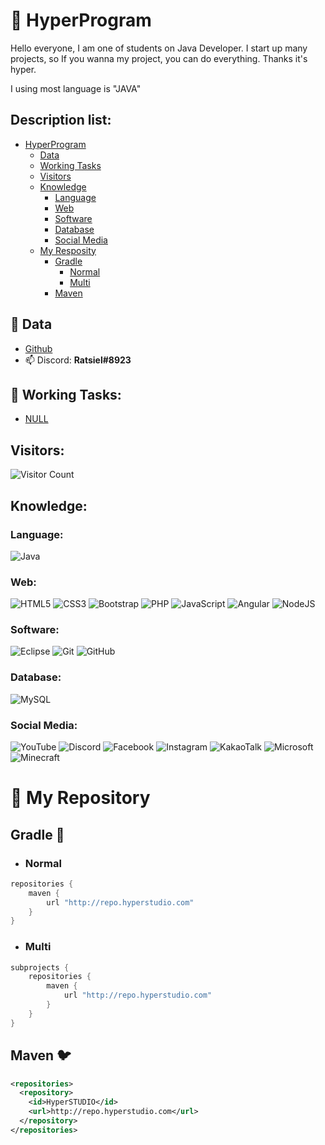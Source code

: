 # 🎫 HyperProgram
Hello everyone, I am one of students on Java Developer.
I start up many projects, so If you wanna my project, you can do everything.
Thanks it's hyper.

I using most language is "JAVA"

## Description list:
* [HyperProgram](https://github.com/HyperProgram/HyperProgram#-hyperprogram)
  * [Data](https://github.com/HyperProgram/HyperProgram#-data)
  * [Working Tasks](https://github.com/HyperProgram/HyperProgram#-working-tasks)
  * [Visitors](https://github.com/HyperProgram/HyperProgram#visitors)
  * [Knowledge](https://github.com/HyperProgram/HyperProgram#knowledge)
    * [Language](https://github.com/HyperProgram/HyperProgram#language)
    * [Web](https://github.com/HyperProgram/HyperProgram#web)
    * [Software](https://github.com/HyperProgram/HyperProgram#software)
    * [Database](https://github.com/HyperProgram/HyperProgram#database)
    * [Social Media](https://github.com/HyperProgram/HyperProgram#social-media)
  * [My Resposity](https://github.com/HyperProgram/HyperProgram#-my-repository)
    * [Gradle](https://github.com/HyperProgram/HyperProgram#gradle-)
      * [Normal](https://github.com/HyperProgram/HyperProgram#normal)
      * [Multi](https://github.com/HyperProgram/HyperProgram#multi)
    * [Maven](https://github.com/HyperProgram/HyperProgram#maven-)


## 💾 Data
- [Github](https://github.com/HyperProgram)
- 📫 Discord: **Ratsiel#8923**

## 🔭 Working Tasks:
 - [NULL](https://github.com/HyperProgram)

## Visitors:
![Visitor Count](https://profile-counter.glitch.me/HyperProgram/count.svg)

## Knowledge:

### Language:
![Java](https://img.shields.io/badge/java-%23ED8B00.svg?style=for-the-badge&logo=java&logoColor=white)

### Web:
![HTML5](https://img.shields.io/badge/html5-%23E34F26.svg?style=for-the-badge&logo=html5&logoColor=white)
![CSS3](https://img.shields.io/badge/css3-%231572B6.svg?style=for-the-badge&logo=css3&logoColor=white)
![Bootstrap](https://img.shields.io/badge/bootstrap-%23563D7C.svg?style=for-the-badge&logo=bootstrap&logoColor=white)
![PHP](https://img.shields.io/badge/php-%23777BB4.svg?style=for-the-badge&logo=php&logoColor=white)
![JavaScript](https://img.shields.io/badge/javascript-%23323330.svg?style=for-the-badge&logo=javascript&logoColor=%23F7DF1E)
![Angular](https://img.shields.io/badge/angular-%23DD0031.svg?style=for-the-badge&logo=angular&logoColor=white)
![NodeJS](https://img.shields.io/badge/node.js-%2343853D.svg?style=for-the-badge&logo=node.js&logoColor=white)

### Software:
![Eclipse](https://img.shields.io/badge/Eclipse-FE7A16.svg?style=for-the-badge&logo=Eclipse&logoColor=white)
![Git](https://img.shields.io/badge/git-%23F05033.svg?style=for-the-badge&logo=git&logoColor=white)
![GitHub](https://img.shields.io/badge/github-%23121011.svg?style=for-the-badge&logo=github&logoColor=white)

### Database:
![MySQL](https://img.shields.io/badge/mysql-%2300f.svg?style=for-the-badge&logo=mysql&logoColor=white)

### Social Media:
![YouTube](https://img.shields.io/badge/youtube-%23FF0000.svg?style=for-the-badge&logo=youtube&logoColor=white)
![Discord](https://img.shields.io/badge/discord-%235865F2.svg?style=for-the-badge&logo=discord&logoColor=white)
![Facebook](https://img.shields.io/badge/facebook-%231877F2.svg?style=for-the-badge&logo=facebook&logoColor=white)
![Instagram](https://img.shields.io/badge/instagram-%23E4405F.svg?style=for-the-badge&logo=instagram&logoColor=white)
![KakaoTalk](https://img.shields.io/badge/kakaotalk-%23FFCD00.svg?style=for-the-badge&logo=kakaotalk&logoColor=white)
![Microsoft](https://img.shields.io/badge/microsoft-%235E5E5E.svg?style=for-the-badge&logo=microsoft&logoColor=white)
![Minecraft](https://img.shields.io/badge/Minecraft-%2362B47A.svg?style=for-the-badge&logo=mojangstudios&logoColor=white)



# 📄 My Repository
## Gradle 🐘
- ### Normal
```gradle
repositories {
    maven {
        url "http://repo.hyperstudio.com"
    }
}
```
- ### Multi
```gradle
subprojects {
    repositories {
        maven {
            url "http://repo.hyperstudio.com"
        }
    }
}
```

## Maven 🐦
```xml
<repositories>
  <repository>
    <id>HyperSTUDIO</id>
    <url>http://repo.hyperstudio.com</url>
  </repository>
</repositories>
```

